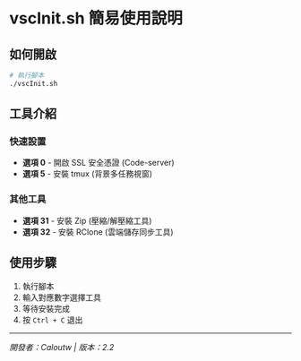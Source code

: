 # vscInit.sh 簡易使用說明

## 如何開啟

```bash
# 執行腳本
./vscInit.sh
```

## 工具介紹

### 快速設置
- **選項 0** - 開啟 SSL 安全憑證 (Code-server)
- **選項 5** - 安裝 tmux (背景多任務視窗)

### 其他工具
- **選項 31** - 安裝 Zip (壓縮/解壓縮工具)
- **選項 32** - 安裝 RClone (雲端儲存同步工具)

## 使用步驟

1. 執行腳本
2. 輸入對應數字選擇工具
3. 等待安裝完成
4. 按 `Ctrl + C` 退出

---

*開發者：Caloutw | 版本：2.2* 